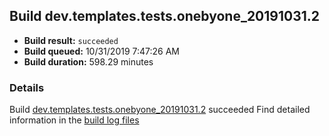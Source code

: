 ## Build dev.templates.tests.onebyone_20191031.2
- **Build result:** `succeeded`
- **Build queued:** 10/31/2019 7:47:26 AM
- **Build duration:** 598.29 minutes
### Details
Build [dev.templates.tests.onebyone_20191031.2](https://winappstudio.visualstudio.com/web/build.aspx?pcguid=a4ef43be-68ce-4195-a619-079b4d9834c2&builduri=vstfs%3a%2f%2f%2fBuild%2fBuild%2f31679) succeeded
Find detailed information in the [build log files]()
